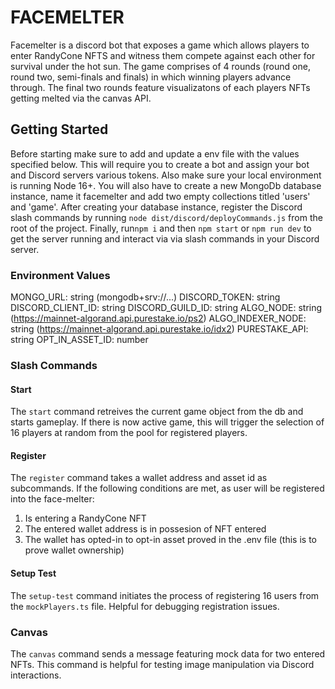 # FACEMELTER

Facemelter is a discord bot that exposes a game which allows players to enter RandyCone NFTS and witness them compete against each other for survival under the hot sun. The game comprises of 4 rounds (round one, round two, semi-finals and finals) in which winning players advance through. The final two rounds feature visualizatons of each players NFTs getting melted via the canvas API.

## Getting Started

Before starting make sure to add and update a env file with the values specified below. This will require you to create a bot and assign your bot and Discord servers various tokens. Also make sure your local environment is running Node 16+. You will also have to create a new MongoDb database instance, name it facemelter and add two empty collections titled 'users' and 'game'. After creating your database instance, register the Discord slash commands by running `node dist/discord/deployCommands.js` from the root of the project. Finally, run`npm i` and then `npm start` or `npm run dev` to get the server running and interact via via slash commands in your Discord server.

### Environment Values

MONGO_URL: string (mongodb+srv://...)
DISCORD_TOKEN: string
DISCORD_CLIENT_ID: string
DISCORD_GUILD_ID: string
ALGO_NODE: string (https://mainnet-algorand.api.purestake.io/ps2)
ALGO_INDEXER_NODE: string (https://mainnet-algorand.api.purestake.io/idx2)
PURESTAKE_API: string
OPT_IN_ASSET_ID: number

### Slash Commands

#### Start

The `start` command retreives the current game object from the db and starts gameplay. If there is now active game, this will trigger the selection of 16 players at random from the pool for registered players.

#### Register

The `register` command takes a wallet address and asset id as subcommands. If the following conditions are met, as user will be registered into the face-melter:

1. Is entering a RandyCone NFT
2. The entered wallet address is in possesion of NFT entered
3. The wallet has opted-in to opt-in asset proved in the .env file (this is to prove wallet ownership)

#### Setup Test

The `setup-test` command initiates the process of registering 16 users from the `mockPlayers.ts` file. Helpful for debugging registration issues.

### Canvas

The `canvas` command sends a message featuring mock data for two entered NFTs. This command is helpful for testing image manipulation via Discord interactions.
